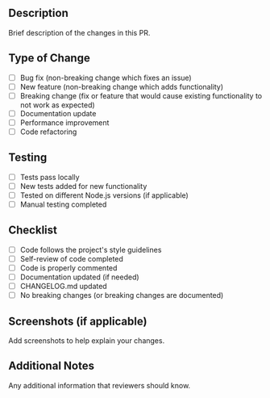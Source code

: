 ## Description

Brief description of the changes in this PR.

## Type of Change

-   [ ] Bug fix (non-breaking change which fixes an issue)
-   [ ] New feature (non-breaking change which adds functionality)
-   [ ] Breaking change (fix or feature that would cause existing functionality to not work as expected)
-   [ ] Documentation update
-   [ ] Performance improvement
-   [ ] Code refactoring

## Testing

-   [ ] Tests pass locally
-   [ ] New tests added for new functionality
-   [ ] Tested on different Node.js versions (if applicable)
-   [ ] Manual testing completed

## Checklist

-   [ ] Code follows the project's style guidelines
-   [ ] Self-review of code completed
-   [ ] Code is properly commented
-   [ ] Documentation updated (if needed)
-   [ ] CHANGELOG.md updated
-   [ ] No breaking changes (or breaking changes are documented)

## Screenshots (if applicable)

Add screenshots to help explain your changes.

## Additional Notes

Any additional information that reviewers should know.

